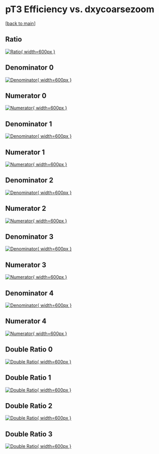 # pT3 Efficiency vs. dxycoarsezoom

[[back to main](./)]



## Ratio

[![Ratio](../mtv/var/pT3_base_211_1_eff_dxycoarsezoom.png){ width=600px }](../mtv/var/pT3_base_211_1_eff_dxycoarsezoom.pdf)

## Denominator 0

[![Denominator](../mtv/den/pT3_base_211_1_eff_dxycoarsezoom_den0.png){ width=600px }](../mtv/den/pT3_base_211_1_eff_dxycoarsezoom_den0.pdf)

## Numerator 0

[![Numerator](../mtv/num/pT3_base_211_1_eff_dxycoarsezoom_num0.png){ width=600px }](../mtv/num/pT3_base_211_1_eff_dxycoarsezoom_num0.pdf)

## Denominator 1

[![Denominator](../mtv/den/pT3_base_211_1_eff_dxycoarsezoom_den1.png){ width=600px }](../mtv/den/pT3_base_211_1_eff_dxycoarsezoom_den1.pdf)

## Numerator 1

[![Numerator](../mtv/num/pT3_base_211_1_eff_dxycoarsezoom_num1.png){ width=600px }](../mtv/num/pT3_base_211_1_eff_dxycoarsezoom_num1.pdf)

## Denominator 2

[![Denominator](../mtv/den/pT3_base_211_1_eff_dxycoarsezoom_den2.png){ width=600px }](../mtv/den/pT3_base_211_1_eff_dxycoarsezoom_den2.pdf)

## Numerator 2

[![Numerator](../mtv/num/pT3_base_211_1_eff_dxycoarsezoom_num2.png){ width=600px }](../mtv/num/pT3_base_211_1_eff_dxycoarsezoom_num2.pdf)

## Denominator 3

[![Denominator](../mtv/den/pT3_base_211_1_eff_dxycoarsezoom_den3.png){ width=600px }](../mtv/den/pT3_base_211_1_eff_dxycoarsezoom_den3.pdf)

## Numerator 3

[![Numerator](../mtv/num/pT3_base_211_1_eff_dxycoarsezoom_num3.png){ width=600px }](../mtv/num/pT3_base_211_1_eff_dxycoarsezoom_num3.pdf)

## Denominator 4

[![Denominator](../mtv/den/pT3_base_211_1_eff_dxycoarsezoom_den4.png){ width=600px }](../mtv/den/pT3_base_211_1_eff_dxycoarsezoom_den4.pdf)

## Numerator 4

[![Numerator](../mtv/num/pT3_base_211_1_eff_dxycoarsezoom_num4.png){ width=600px }](../mtv/num/pT3_base_211_1_eff_dxycoarsezoom_num4.pdf)

## Double Ratio 0

[![Double Ratio](../mtv/ratio/pT3_base_211_1_eff_dxycoarsezoom_ratio0.png){ width=600px }](../mtv/ratio/pT3_base_211_1_eff_dxycoarsezoom_ratio0.pdf)

## Double Ratio 1

[![Double Ratio](../mtv/ratio/pT3_base_211_1_eff_dxycoarsezoom_ratio1.png){ width=600px }](../mtv/ratio/pT3_base_211_1_eff_dxycoarsezoom_ratio1.pdf)

## Double Ratio 2

[![Double Ratio](../mtv/ratio/pT3_base_211_1_eff_dxycoarsezoom_ratio2.png){ width=600px }](../mtv/ratio/pT3_base_211_1_eff_dxycoarsezoom_ratio2.pdf)

## Double Ratio 3

[![Double Ratio](../mtv/ratio/pT3_base_211_1_eff_dxycoarsezoom_ratio3.png){ width=600px }](../mtv/ratio/pT3_base_211_1_eff_dxycoarsezoom_ratio3.pdf)

